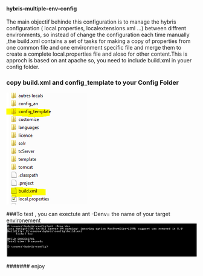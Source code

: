 #### hybris-multiple-env-config 
The main objectif behinde this configuration is to manage the hybris configuration ( local.properties, localextensions.xml ...) between diffrent environments, so instead of change the configuration each time manually ,the build.xml contains a set of tasks for making a copy of properties from one common file and one environment specific file and merge them to create a complete local.properties file and aloso for other content.This is approch is based on ant apache so, you need to include build.xml in youer config folder.
### copy build.xml and config_template to your Config Folder
![Alt text](https://raw.githubusercontent.com/elaissoussi/hybris-multiple-env-config/master/multiple-config.PNG)

###To test , you can  exectute ant -Denv= the name of your target environement
![Alt text](https://raw.githubusercontent.com/elaissoussi/hybris-multiple-env-config/master/build.PNG)

####### enjoy
